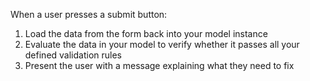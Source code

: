 <p>When a user presses a submit button:</p>

<ol>
<li>Load the data from the form back into your model instance</li>
<li>Evaluate the data in your model to verify whether it passes all your defined validation rules</li>
<li>Present the user with a message explaining what they need to fix</li>
</ol>
